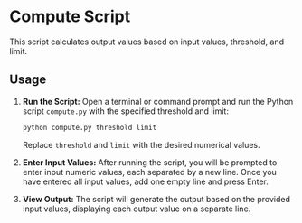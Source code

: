 # Compute Script

This script calculates output values based on input values, threshold, and limit.

## Usage

1. **Run the Script:** Open a terminal or command prompt and run the Python script `compute.py` with the specified threshold and limit:

    ```bash
    python compute.py threshold limit
    ```

    Replace `threshold` and `limit` with the desired numerical values.

2. **Enter Input Values:** After running the script, you will be prompted to enter input numeric values, each separated by a new line. Once you have entered all input values, add one empty line and press Enter.

3. **View Output:** The script will generate the output based on the provided input values, displaying each output value on a separate line.
